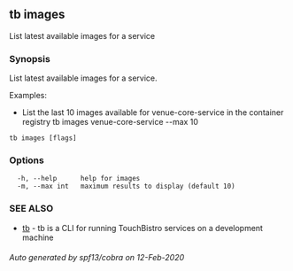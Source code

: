 ## tb images

List latest available images for a service

### Synopsis

List latest available images for a service.
	
Examples:
- List the last 10 images available for venue-core-service in the container registry
	tb images venue-core-service --max 10


```
tb images [flags]
```

### Options

```
  -h, --help      help for images
  -m, --max int   maximum results to display (default 10)
```

### SEE ALSO

* [tb](tb.md)	 - tb is a CLI for running TouchBistro services on a development machine

###### Auto generated by spf13/cobra on 12-Feb-2020
